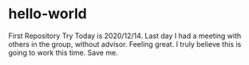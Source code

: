 # hello-world
First Repository Try
Today is 2020/12/14. Last day I had a meeting with others in the group, without advisor.
Feeling great. I truly believe this is going to work this time. Save me.
